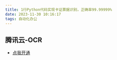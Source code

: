 ```yaml
---
title: 1行Python代码实现卡证票据识别，正确率99.99999%
date: 2023-11-30 10:16:17
tags: 自动化办公
---
```



## 腾讯云-OCR

- [点我开通](https://curl.qcloud.com/KBw6ChXr)